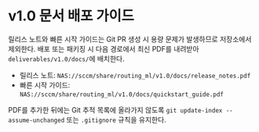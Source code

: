 # v1.0 문서 배포 가이드

릴리스 노트와 빠른 시작 가이드는 Git PR 생성 시 용량 문제가 발생하므로 저장소에서 제외한다. 배포 또는 패키징 시 다음 경로에서 최신 PDF를 내려받아 `deliverables/v1.0/docs/`에 배치한다.

- 릴리스 노트: `NAS://sccm/share/routing_ml/v1.0/docs/release_notes.pdf`
- 빠른 시작 가이드: `NAS://sccm/share/routing_ml/v1.0/docs/quickstart_guide.pdf`

PDF를 추가한 뒤에는 Git 추적 목록에 올라가지 않도록 `git update-index --assume-unchanged` 또는 `.gitignore` 규칙을 유지한다.
